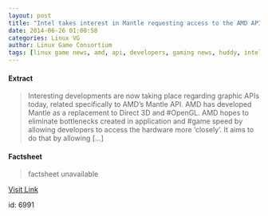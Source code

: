 ```yaml
---
layout: post
title: "Intel takes interest in Mantle requesting access to the AMD API"
date: 2014-06-26 01:00:58
categories: Linux VG
author: Linux Game Consortium
tags: [linux game news, amd, api, developers, gaming news, huddy, intel, linux, mantle, market share, share]
---
```



#### Extract
>Interesting developments are now taking place regarding graphic APIs today, related specifically to AMD’s Mantle API. AMD has developed Mantle as a replacement to Direct 3D and #OpenGL. AMD hopes to eliminate bottlenecks created in application and #game speed by allowing developers to access the hardware more ‘closely’. It aims to do that by allowing [&#8230;]

#### Factsheet
>factsheet unavailable

[Visit Link](http://linuxgamenews.biz/2014/06/25/intel-takes-interest-in-mantle-requesting-access-to-the-amd-api/)

id:    6991

